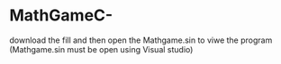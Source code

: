 # MathGameC-

download the fill and then open the Mathgame.sin to viwe the program (Mathgame.sin must be open using Visual studio)


